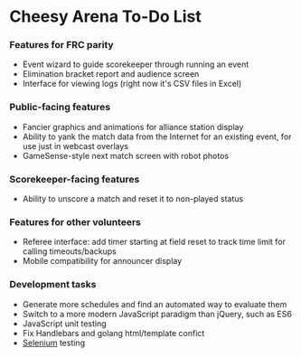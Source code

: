 Cheesy Arena To-Do List
=======================

### Features for FRC parity
* Event wizard to guide scorekeeper through running an event
* Elimination bracket report and audience screen
* Interface for viewing logs (right now it's CSV files in Excel)

### Public-facing features
* Fancier graphics and animations for alliance station display
* Ability to yank the match data from the Internet for an existing event, for use just in webcast overlays
* GameSense-style next match screen with robot photos

### Scorekeeper-facing features
* Ability to unscore a match and reset it to non-played status

### Features for other volunteers
* Referee interface: add timer starting at field reset to track time limit for calling timeouts/backups
* Mobile compatibility for announcer display

### Development tasks
* Generate more schedules and find an automated way to evaluate them
* Switch to a more modern JavaScript paradigm than jQuery, such as ES6
* JavaScript unit testing
* Fix Handlebars and golang html/template confict
* [Selenium](http://www.seleniumhq.org) testing
